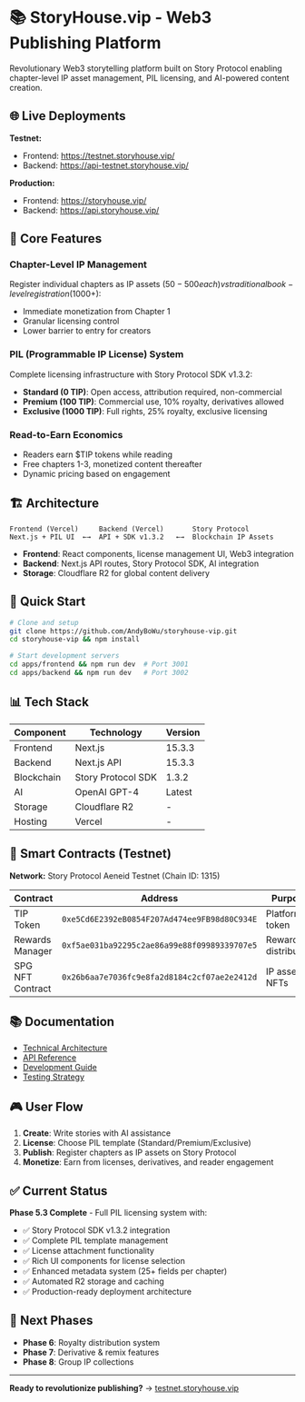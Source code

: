 # 📚 StoryHouse.vip - Web3 Publishing Platform

Revolutionary Web3 storytelling platform built on Story Protocol enabling chapter-level IP asset management, PIL licensing, and AI-powered content creation.

## 🌐 Live Deployments

**Testnet:**
- Frontend: https://testnet.storyhouse.vip/ 
- Backend: https://api-testnet.storyhouse.vip/

**Production:**
- Frontend: https://storyhouse.vip/
- Backend: https://api.storyhouse.vip/

## 🎯 Core Features

### Chapter-Level IP Management
Register individual chapters as IP assets ($50-500 each) vs traditional book-level registration ($1000+):
- Immediate monetization from Chapter 1
- Granular licensing control
- Lower barrier to entry for creators

### PIL (Programmable IP License) System
Complete licensing infrastructure with Story Protocol SDK v1.3.2:
- **Standard (0 TIP)**: Open access, attribution required, non-commercial
- **Premium (100 TIP)**: Commercial use, 10% royalty, derivatives allowed  
- **Exclusive (1000 TIP)**: Full rights, 25% royalty, exclusive licensing

### Read-to-Earn Economics
- Readers earn $TIP tokens while reading
- Free chapters 1-3, monetized content thereafter
- Dynamic pricing based on engagement

## 🏗️ Architecture

```
Frontend (Vercel)     Backend (Vercel)       Story Protocol
Next.js + PIL UI  ←→  API + SDK v1.3.2   ←→  Blockchain IP Assets
```

- **Frontend**: React components, license management UI, Web3 integration
- **Backend**: Next.js API routes, Story Protocol SDK, AI integration
- **Storage**: Cloudflare R2 for global content delivery

## 🚀 Quick Start

```bash
# Clone and setup
git clone https://github.com/AndyBoWu/storyhouse-vip.git
cd storyhouse-vip && npm install

# Start development servers
cd apps/frontend && npm run dev  # Port 3001
cd apps/backend && npm run dev   # Port 3002
```

## 📊 Tech Stack

| Component | Technology | Version |
|-----------|------------|---------|
| Frontend | Next.js | 15.3.3 |
| Backend | Next.js API | 15.3.3 |
| Blockchain | Story Protocol SDK | 1.3.2 |
| AI | OpenAI GPT-4 | Latest |
| Storage | Cloudflare R2 | - |
| Hosting | Vercel | - |

## 🔗 Smart Contracts (Testnet)

**Network:** Story Protocol Aeneid Testnet (Chain ID: 1315)

| Contract | Address | Purpose |
|----------|---------|---------|
| TIP Token | `0xe5Cd6E2392eB0854F207Ad474ee9FB98d80C934E` | Platform token |
| Rewards Manager | `0xf5ae031ba92295c2ae86a99e88f09989339707e5` | Reward distribution |
| SPG NFT Contract | `0x26b6aa7e7036fc9e8fa2d8184c2cf07ae2e2412d` | IP asset NFTs |

## 📚 Documentation

- [Technical Architecture](./docs/TECHNICAL_ARCHITECTURE.md)
- [API Reference](./docs/API_REFERENCE.md) 
- [Development Guide](./docs/DEVELOPMENT_GUIDE.md)
- [Testing Strategy](./docs/TESTING_STRATEGY.md)

## 🎮 User Flow

1. **Create**: Write stories with AI assistance
2. **License**: Choose PIL template (Standard/Premium/Exclusive)  
3. **Publish**: Register chapters as IP assets on Story Protocol
4. **Monetize**: Earn from licenses, derivatives, and reader engagement

## ✅ Current Status

**Phase 5.3 Complete** - Full PIL licensing system with:
- ✅ Story Protocol SDK v1.3.2 integration
- ✅ Complete PIL template management
- ✅ License attachment functionality
- ✅ Rich UI components for license selection
- ✅ Enhanced metadata system (25+ fields per chapter)
- ✅ Automated R2 storage and caching
- ✅ Production-ready deployment architecture

## 🔮 Next Phases

- **Phase 6**: Royalty distribution system
- **Phase 7**: Derivative & remix features
- **Phase 8**: Group IP collections

---

**Ready to revolutionize publishing?** → [testnet.storyhouse.vip](https://testnet.storyhouse.vip/)